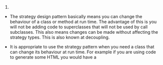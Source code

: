1.
* The strategy design pattern basically means you can change the behaviour of a class
or method at run time. The advantage of this is you will not be adding code to superclasses
 that will not be used by call subclasses. This also means changes can be made without affecting
 the strategy types. This is also known at decoupling.
 
* It is appropriate to use the strategy pattern when you need a class that can change its behaviour
 at run time. For example if you are using code to generate some HTML you would have a  